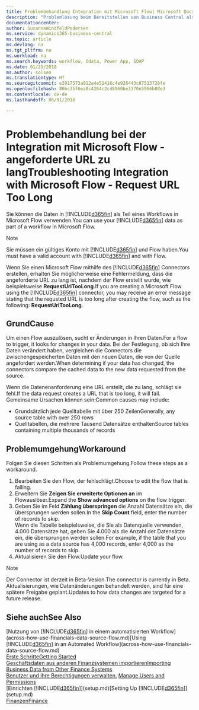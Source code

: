 ```yaml
---
title: Problembehandlung Integration mit Microsoft Flow| Microsoft Docs
description: "Problemlösung beim Bereitstellen von Business Central als Datenquelle und eine OData-URL Ihrer Webdienste festlegen, um eine Geschäfts-App mithilfe einem automatisierten Workflow zu erstellen."
documentationcenter: 
author: SusanneWindfeldPedersen
ms.service: dynamics365-business-central
ms.topic: article
ms.devlang: na
ms.tgt_pltfrm: na
ms.workload: na
ms.search.keywords: workflow, Odata, Power App, SOAP
ms.date: 01/25/2018
ms.author: solsen
ms.translationtype: HT
ms.sourcegitcommit: e3917573a912a4e51416c4e926443c87513728fe
ms.openlocfilehash: 80bc35f6ea8c4264c2cd8960be3370e5966b88e3
ms.contentlocale: de-de
ms.lasthandoff: 06/01/2018

---
```

# <a name="troubleshooting-integration-with-microsoft-flow---request-url-too-long"></a><span data-ttu-id="383c5-103">Problembehandlung bei der Integration mit Microsoft Flow - angeforderte URL zu lang</span><span class="sxs-lookup"><span data-stu-id="383c5-103">Troubleshooting Integration with Microsoft Flow - Request URL Too Long</span></span>
<span data-ttu-id="383c5-104">Sie können die Daten in [!INCLUDE[d365fin](includes/d365fin_md.md)] als Teil eines Workflows in Microsoft Flow verwenden.</span><span class="sxs-lookup"><span data-stu-id="383c5-104">You can use your [!INCLUDE[d365fin](includes/d365fin_md.md)] data as part of a workflow in Microsoft Flow.</span></span>  

> [!NOTE]  
>   <span data-ttu-id="383c5-105">Sie müssen ein gültiges Konto mit [!INCLUDE[d365fin](includes/d365fin_md.md)] und Flow haben.</span><span class="sxs-lookup"><span data-stu-id="383c5-105">You must have a valid account with [!INCLUDE[d365fin](includes/d365fin_md.md)] and with Flow.</span></span>  

<span data-ttu-id="383c5-106">Wenn Sie einen Microsoft Flow mithilfe des [!INCLUDE[d365fin](includes/d365fin_md.md)] Connectors erstellen, erhalten Sie möglicherweise eine Fehlermeldung, dass die angeforderte URL zu lang ist, nachdem der Flow erstellt wurde, wie beispielsweise **RequestUriTooLong**.</span><span class="sxs-lookup"><span data-stu-id="383c5-106">If you are creating a Microsoft Flow using the [!INCLUDE[d365fin](includes/d365fin_md.md)] connector, you may receive an error message stating that the requsted URL is too long after creating the flow, such as the following: **RequestUriTooLong**.</span></span>

## <a name="cause"></a><span data-ttu-id="383c5-107">Grund</span><span class="sxs-lookup"><span data-stu-id="383c5-107">Cause</span></span>
<span data-ttu-id="383c5-108">Um einen Flow auszulösen, sucht er Änderungen in Ihren Daten.</span><span class="sxs-lookup"><span data-stu-id="383c5-108">For a flow to trigger, it looks for changes in your data.</span></span> <span data-ttu-id="383c5-109">Bei der Festlegung, ob sich Ihre Daten verändert haben, vergleichen die Connectors die zwischengespeicherten Daten mit den neuen Daten, die von der Quelle angefordert werden.</span><span class="sxs-lookup"><span data-stu-id="383c5-109">When determining if your data has changed, the connectors compare the cached data to the new data requested from the source.</span></span>  

<span data-ttu-id="383c5-110">Wenn die Datenenanforderung eine URL erstellt, die zu lang, schlägt sie fehl.</span><span class="sxs-lookup"><span data-stu-id="383c5-110">If the data request creates a URL that is too long, it will fail.</span></span> <span data-ttu-id="383c5-111">Gemeinsame Ursachen können sein:</span><span class="sxs-lookup"><span data-stu-id="383c5-111">Common causes may include:</span></span>
- <span data-ttu-id="383c5-112">Grundsätzlich jede Quelltabelle mit über 250 Zeilen</span><span class="sxs-lookup"><span data-stu-id="383c5-112">Generally, any source table with over 250 rows</span></span>
- <span data-ttu-id="383c5-113">Quelltabellen, die mehrere Tausend Datensätze enthalten</span><span class="sxs-lookup"><span data-stu-id="383c5-113">Source tables containing multiple thousands of records</span></span>

## <a name="workaround"></a><span data-ttu-id="383c5-114">Problemumgehung</span><span class="sxs-lookup"><span data-stu-id="383c5-114">Workaround</span></span>
<span data-ttu-id="383c5-115">Folgen Sie diesen Schritten als Problemumgehung.</span><span class="sxs-lookup"><span data-stu-id="383c5-115">Follow these steps as a workaround.</span></span>
1. <span data-ttu-id="383c5-116">Bearbeiten Sie den Flow, der fehlschlägt.</span><span class="sxs-lookup"><span data-stu-id="383c5-116">Choose to edit the flow that is failing.</span></span>
2. <span data-ttu-id="383c5-117">Erweitern Sie **Zeigen Sie erweiterte Optionen an** im Flowauslöser.</span><span class="sxs-lookup"><span data-stu-id="383c5-117">Expand the **Show advanced options** on the flow trigger.</span></span>
3. <span data-ttu-id="383c5-118">Geben Sie im Feld **Zählung überspringen** die Anzahl Datensätze ein, die übersprungen werden sollen.</span><span class="sxs-lookup"><span data-stu-id="383c5-118">In the **Skip Count** field, enter the number of records to skip.</span></span>  
<span data-ttu-id="383c5-119">Wenn die Tabelle beispielsweise, die Sie als Datenquelle verwenden, 4.000 Datensätze hat, geben Sie 4.000 als die Anzahl der Datensätze ein, die übersprungen werden sollen.</span><span class="sxs-lookup"><span data-stu-id="383c5-119">For example, if the table that you are using as a data source has 4,000 records, enter 4,000 as the number of records to skip.</span></span>
4. <span data-ttu-id="383c5-120">Aktualisieren Sie den Flow.</span><span class="sxs-lookup"><span data-stu-id="383c5-120">Update your flow.</span></span>

> [!NOTE]  
> <span data-ttu-id="383c5-121">Der Connector ist derzeit in Beta-Vesion.</span><span class="sxs-lookup"><span data-stu-id="383c5-121">The connector is currently in Beta.</span></span> <span data-ttu-id="383c5-122">Aktualisierungen, wie Datenänderungen behandelt werden, sind für eine spätere Freigabe geplant.</span><span class="sxs-lookup"><span data-stu-id="383c5-122">Updates to how data changes are targeted for a future release.</span></span>


## <a name="see-also"></a><span data-ttu-id="383c5-123">Siehe auch</span><span class="sxs-lookup"><span data-stu-id="383c5-123">See Also</span></span>
<span data-ttu-id="383c5-124">[Nutzung von [!INCLUDE[d365fin](includes/d365fin_md.md)] in einem automatisierten Workflow](across-how-use-financials-data-source-flow.md)</span><span class="sxs-lookup"><span data-stu-id="383c5-124">[Using [!INCLUDE[d365fin](includes/d365fin_md.md)] in an Automated Workflow](across-how-use-financials-data-source-flow.md)</span></span>  
[<span data-ttu-id="383c5-125">Erste Schritte</span><span class="sxs-lookup"><span data-stu-id="383c5-125">Getting Started</span></span>](product-get-started.md)  
[<span data-ttu-id="383c5-126">Geschäftsdaten aus anderen Finanzsystemen importieren</span><span class="sxs-lookup"><span data-stu-id="383c5-126">Importing Business Data from Other Finance Systems</span></span>](across-import-data-configuration-packages.md)  
<span data-ttu-id="383c5-127">[Benutzer und ihre Berechtigungen verwalten.](ui-how-users-permissions.md)  </span><span class="sxs-lookup"><span data-stu-id="383c5-127">[Manage Users and Permissions](ui-how-users-permissions.md)  </span></span>  
<span data-ttu-id="383c5-128">[Einrichten [!INCLUDE[d365fin](includes/d365fin_md.md)]](setup.md)</span><span class="sxs-lookup"><span data-stu-id="383c5-128">[Setting Up [!INCLUDE[d365fin](includes/d365fin_md.md)]](setup.md)</span></span>  
[<span data-ttu-id="383c5-129">Finanzen</span><span class="sxs-lookup"><span data-stu-id="383c5-129">Finance</span></span>](finance.md)  

